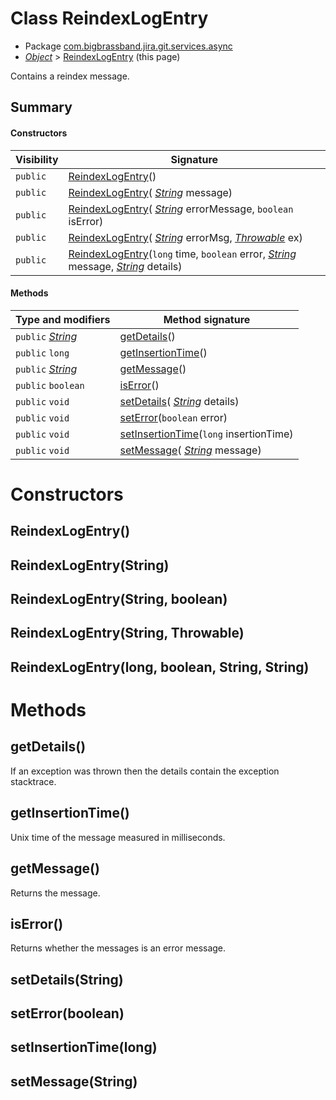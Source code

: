 # Class ReindexLogEntry

* Package [com.bigbrassband.jira.git.services.async](#)
*  *[Object](https://docs.oracle.com/javase/8/docs/api/java/lang/Object.html)*  \> [ReindexLogEntry](#) (this page)

Contains a reindex message.


## Summary
#### Constructors
| Visibility | Signature |
| --- | --- |
| `public` | [ReindexLogEntry](#reindexlogentry)() |
| `public` | [ReindexLogEntry](#reindexlogentrystring)( *[String](https://docs.oracle.com/javase/8/docs/api/java/lang/String.html)*  message) |
| `public` | [ReindexLogEntry](#reindexlogentrystring-boolean)( *[String](https://docs.oracle.com/javase/8/docs/api/java/lang/String.html)*  errorMessage, `boolean` isError) |
| `public` | [ReindexLogEntry](#reindexlogentrystring-throwable)( *[String](https://docs.oracle.com/javase/8/docs/api/java/lang/String.html)*  errorMsg,  *[Throwable](https://docs.oracle.com/javase/8/docs/api/java/lang/Throwable.html)*  ex) |
| `public` | [ReindexLogEntry](#reindexlogentrylong-boolean-string-string)(`long` time, `boolean` error,  *[String](https://docs.oracle.com/javase/8/docs/api/java/lang/String.html)*  message,  *[String](https://docs.oracle.com/javase/8/docs/api/java/lang/String.html)*  details) |

#### Methods
| Type and modifiers | Method signature |
| --- | --- |
| `public`  *[String](https://docs.oracle.com/javase/8/docs/api/java/lang/String.html)*  | [getDetails](#getdetails)() |
| `public` `long` | [getInsertionTime](#getinsertiontime)() |
| `public`  *[String](https://docs.oracle.com/javase/8/docs/api/java/lang/String.html)*  | [getMessage](#getmessage)() |
| `public` `boolean` | [isError](#iserror)() |
| `public` `void` | [setDetails](#setdetailsstring)( *[String](https://docs.oracle.com/javase/8/docs/api/java/lang/String.html)*  details) |
| `public` `void` | [setError](#seterrorboolean)(`boolean` error) |
| `public` `void` | [setInsertionTime](#setinsertiontimelong)(`long` insertionTime) |
| `public` `void` | [setMessage](#setmessagestring)( *[String](https://docs.oracle.com/javase/8/docs/api/java/lang/String.html)*  message) |



# Constructors
## ReindexLogEntry()




## ReindexLogEntry(String)




## ReindexLogEntry(String, boolean)




## ReindexLogEntry(String, Throwable)




## ReindexLogEntry(long, boolean, String, String)





# Methods
## getDetails()
If an exception was thrown then the details contain the exception stacktrace.



## getInsertionTime()
Unix time of the message measured in milliseconds.



## getMessage()
Returns the message.



## isError()
Returns whether the messages is an error message.



## setDetails(String)




## setError(boolean)




## setInsertionTime(long)




## setMessage(String)





